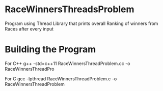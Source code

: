 # RaceWinnersThreadsProblem
Program using Thread Library that prints overall Ranking of winners from Races after every input 

# Building the Program

For C++
g++ -std=c++11 RaceWinnersThreadProblem.cc -o RaceWinnersThreadPro

For C
gcc -lpthread RaceWinnersThreadProblem.c -o RaceWinnersThreadProblem


